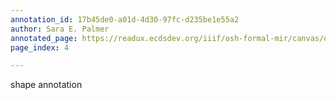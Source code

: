 ```yaml
---
annotation_id: 17b45de0-a01d-4d30-97fc-d235be1e55a2
author: Sara E. Palmer
annotated_page: https://readux.ecdsdev.org/iiif/osh-formal-mir/canvas/osh-formal-mir_OSH-extraverses1.jpg
page_index: 4

---
```

<p>shape annotation</p>